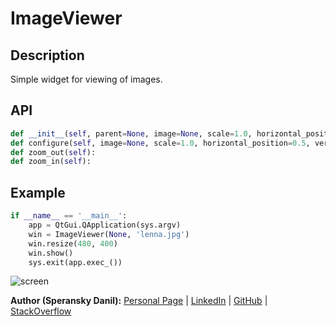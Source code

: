 # ImageViewer

## Description

Simple widget for viewing of images.

## API

```python
def __init__(self, parent=None, image=None, scale=1.0, horizontal_position=0.5, vertical_position=0.5):
def configure(self, image=None, scale=1.0, horizontal_position=0.5, vertical_position=0.5):
def zoom_out(self):
def zoom_in(self):
```

## Example

```python
if __name__ == '__main__':
    app = QtGui.QApplication(sys.argv)
    win = ImageViewer(None, 'lenna.jpg')
    win.resize(480, 400)
    win.show()
    sys.exit(app.exec_())
```

![screen](https://raw.github.com/speranskydanil/pyqt-imageviewer/master/example.png)

**Author (Speransky Danil):**
[Personal Page](http://dsperansky.info) |
[LinkedIn](http://ru.linkedin.com/in/speranskydanil/en) |
[GitHub](https://github.com/speranskydanil?tab=repositories) |
[StackOverflow](http://stackoverflow.com/users/1550807/speransky-danil)

